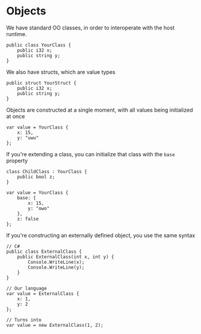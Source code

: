 # Objects

We have standard OO classes, in order to interoperate with the host runtime.

```
public class YourClass {
    public i32 x;
    public string y;
}
```

We also have structs, which are value types

```
public struct YourStruct {
    public i32 x;
    public string y;
}
```

Objects are constructed at a single moment, with all values being initialized at once

```
var value = YourClass {
    x: 15,
    y: "uwu"
};
```

If you're extending a class, you can initialize that class with the `base` property

```
class ChildClass : YourClass {
    public bool z;
}

var value = YourClass {
    base: {
        x: 15,
        y: "owo"
    },
    z: false
};
```

If you're constructing an externally defined object, you use the same syntax

```
// C#
public class ExternalClass {
    public ExternalClass(int x, int y) {
        Console.WriteLine(x);
        Console.WriteLine(y);
    }
}

// Our language
var value = ExternalClass {
    x: 1,
    y: 2
};

// Turns into
var value = new ExternalClass(1, 2);
```
